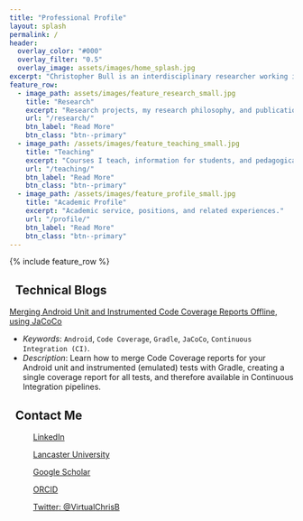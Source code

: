 ```yaml
---
title: "Professional Profile"
layout: splash
permalink: /
header:
  overlay_color: "#000"
  overlay_filter: "0.5"
  overlay_image: assets/images/home_splash.jpg
excerpt: "Christopher Bull is an interdisciplinary researcher working in Digital Health, Software Engineering, and Pervasive Systems."
feature_row:
  - image_path: assets/images/feature_research_small.jpg
    title: "Research"
    excerpt: "Research projects, my research philosophy, and publications."
    url: "/research/"
    btn_label: "Read More"
    btn_class: "btn--primary"
  - image_path: /assets/images/feature_teaching_small.jpg
    title: "Teaching"
    excerpt: "Courses I teach, information for students, and pedagogical approaches (especially Studios)."
    url: "/teaching/"
    btn_label: "Read More"
    btn_class: "btn--primary"
  - image_path: /assets/images/feature_profile_small.jpg
    title: "Academic Profile"
    excerpt: "Academic service, positions, and related experiences."
    url: "/profile/"
    btn_label: "Read More"
    btn_class: "btn--primary"
---
```


{% include feature_row %}

<!-- markdownlint-disable MD033 -->

## <i class="fas fa-pen fa-fw" aria-hidden="true" style="margin-right:.5em;"></i>Technical Blogs

[Merging Android Unit and Instrumented Code Coverage Reports Offline, using JaCoCo](https://medium.com/@VirtualChrisBull/merging-android-unit-and-instrumented-code-coverage-reports-offline-using-jacoco-6ceb4b4881d1)

- _Keywords_: `Android`, `Code Coverage`, `Gradle`, `JaCoCo`, `Continuous Integration (CI)`.
- _Description_: Learn how to merge Code Coverage reports for your Android unit and instrumented (emulated) tests with Gradle, creating a single coverage report for all tests, and therefore available in Continuous Integration pipelines.

## <i class="fas fa-id-card-alt fa-fw" aria-hidden="true" style="margin-right:.5em;"></i>Contact Me

<!-- Leave whitespace between links, to make more touch-friendly. Also reserve space to avoid text re-flowing after an icon is loaded. -->
<div aria-hidden="true" style="float:left;min-height:1em;min-width:1em;margin-left:1.5em;margin-right:.5em;">
    <img src="https://www.linkedin.com/favicon.ico" alt="" style="height:1em;vertical-align:middle;" />
</div>

[LinkedIn](https://www.linkedin.com/in/christophernbull/)

<div aria-hidden="true" style="float:left;min-height:1em;min-width:1em;margin-left:1.5em;margin-right:.5em;">
    <img src="https://www.lancaster.ac.uk/favicon.ico" alt="" style="height:1em;vertical-align:middle;" />
</div>

[Lancaster University](https://www.lancaster.ac.uk/people-profiles/christopher-bull)

<div aria-hidden="true" style="float:left;min-height:1em;min-width:1em;margin-left:1.5em;margin-right:.5em;">
    <img src="https://scholar.google.co.uk/favicon.ico" alt="" style="height:1em;vertical-align:middle;" />
</div>

[Google Scholar](https://scholar.google.co.uk/citations?user=2c1JyAkAAAAJ&hl=en)

<div aria-hidden="true" style="float:left;min-height:1em;min-width:1em;margin-left:1.5em;margin-right:.5em;">
    <img src="https://orcid.org/favicon.ico" alt="" style="height:1em;vertical-align:middle;" />
</div>

[ORCID](https://orcid.org/0000-0002-9811-4190)

<div aria-hidden="true" style="float:left;min-height:1em;min-width:1em;margin-left:1.5em;margin-right:.5em;">
    <img src="https://www.twitter.com/favicon.ico" alt="" style="height:1em;vertical-align:middle;" />
</div>

[Twitter: @VirtualChrisB](https://twitter.com/VirtualChrisB)
